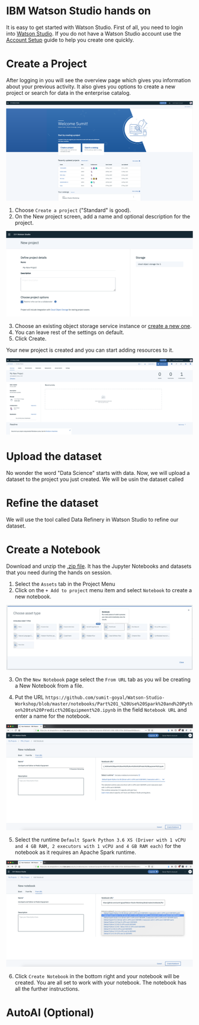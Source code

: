 # IBM Watson Studio hands on


It is easy to get started with Watson Studio. First of all, you need to login into [Watson Studio](https://eu-de.dataplatform.cloud.ibm.com). If you do not have a Watson Studio account use the [Account Setup](https://github.com/sumit-goyal/Watson-Studio-Workshop/wiki/Account-setup) guide to help you create one quickly.


# Create a Project
After logging in you will see the overview page which gives you information about your previous activity. It also gives you options to create a new project or search for data in the enterprise catalog.


![Watson Studio Landing page](./docs/images/ws-landing-page.png?raw=true "Title")

1. Choose  `Create a project` ("Standard" is good).
2. On the New project screen, add a name and optional description for the project.

![New Project Page](./docs/images/new-project-form.png?raw=true "New Project Form")

3. Choose an existing object storage service instance or [create a new one](https://github.com/sumit-goyal/Watson-Studio-Workshop/wiki/Account-setup).
4. You can leave rest of the settings on default.
5. Click Create.

Your new project is created and you can start adding resources to it.

![New Project Created](./docs/images/new-project-created.png?raw=true "New Project Created")

# Upload the dataset

No wonder the word "Data Science" starts with data. Now, we will upload a dataset to the project you just created. We will be usin the dataset called 

# Refine the dataset

We will use the tool called Data Refinery in Watson Studio to refine our dataset.

# Create a Notebook

Download and unzip the [.zip file](https://github.com/sumit-goyal/Watson-Studio-Workshop/archive/master.zip). It has the Jupyter Notebooks and datasets that you need during the hands on session.

1. Select the `Assets` tab in the Project Menu
2. Click on the `+ Add to project` menu item and select `Notebook` to create a new notebook.

![New Project Page](./docs/images/add-to-project.png?raw=true "Title")

3. On the `New Notebook` page select the `From URL` tab as you wil be creating a New Notebook from a file.

4. Put the URL `https://github.com/sumit-goyal/Watson-Studio-Workshop/blob/master/notebooks/Part%201_%20Use%20Spark%20and%20Python%20to%20Predict%20Equipment%20.ipynb` in the field `Notebook URL` and enter a name for the notebook.

![Create Notebook](./docs/images/new-notebook-from-url.png?raw=true "Title")

5. Select the runtime `Default Spark Python 3.6 XS (Driver with 1 vCPU and 4 GB RAM, 2 executors with 1 vCPU and 4 GB RAM each)` for the notebook as it requires an Apache Spark runtime.

![Select Runtime](./docs/images/select-runtime-spark.png?raw=true "Title")

6. Click `Create Notebook` in the bottom right and your notebook will be created. You are all set to work with your notebook. The notebook has all the further instructions.

# AutoAI (Optional)





